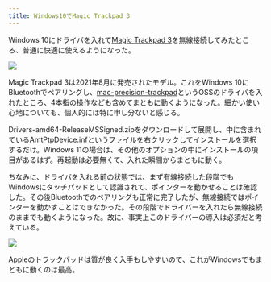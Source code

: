 ```yaml
---
title: Windows10でMagic Trackpad 3
---
```

Windows 10にドライバを入れて[Magic Trackpad 3](https://www.amazon.co.jp/dp/B09BTT6FJ9)を無線接続してみたところ、普通に快適に使えるようになった。

![](https://lh3.googleusercontent.com/docs/ADP-6oEHg4gxoBVw758r5mi98TeFkILYhnFJByERJaX-dNEZ_sRL2vh_iFCUxQIhPua-5P2AWXEyNAp6bSnOSAEPvxHByk1FsHq-sSQ9Jpx_5VYYhBeyc1sUFcv3RDNO-uHUgBB87bDARnHI7r6iSMBA_1MdMZoxZpthZtMqsiI-f38t_QcIzM4bI1vfKjvHOsS213QGaOrq-INcAsuBBbcu0k346Da-nOwrjptx5n59kQFd8pqxd5DJTbJMf7YUr-H0xm4ypdxmU8kp9G0HN58gWQ_P1oni-SO6eH1jsx1wGrJ35f2hJixLuHZCynpP2s4FpdT8nWPElUOVoT_gSAV4l_oQhl1r7cQhDzEhFqwmipuCcKxcoAXUlGrQa8vouMVdDbfDlBrriiQ1u1gDwumZ1vwFSxlyZhg1Pce0u5RRzFZkC9vus1FCgwESDaW-cPC_mNJ3-CcBa05jNsjUfemWMYwryD9t4RkdqPMDNXjocW5ZXPjCXqK00HVZpLYWwNfWDl9ZGh78PmCf3WG63qiouIlj4rnu_olS_w9vrvsAac5Q6Tufv5Q2zCgfFrbl1dKzCRVdfsSAhN10LBgc6lXam61LuUXMyGTN6Fus1_pALIRYoXwhIbtx4t2tDdBQZk4RXcYOXK5RMSCoHSDjp95_euHhn3vmc3htdGHjxMnZrYvPQlYYbmrMYeBlMKgeAt_CML49NX2f9ZBn_hZS0IdkH7K_KS3UYWLqbswHVRlNJf831Sfbi3v79wYbqVkrwWWxwbmxDW49iG1tb02vcn861NgVmI_hw5Y_y9kNmOUFyUMhuzzq1szLtpxng2ZUDx15bwUSERwM6BfPOyejElHfgGv0lCkmSoWMZDsC7rrQb1Ktw7nEsEwUWM-A_M9a78FrD4CxdI6Af6vS81P8FHR6ywOZU5x0IJuEwGRVAub_DdQDh3vflVQoqjPhh6nWDkyDid5ocIbaMFUwD20Mq2FLUAAArpVnRgYB6ybOCjB2EtMhybw_DWd-f_qpbD-nluI8MLiIrUjjsd8M4wTyMoWF-pbaT25G1TCTM-8-ufdb6zCkwstPM-OVA-I_Lb9S5SXmFHDRjRlB7BSbpQgQK2EELfC0B7nUIlq_i57jEXPw7uIbGUgmsXhygELcG9aoaeOitvPe7XSnjGcSvEtwsiDPakGZDfmVIAkuYZweRyz8VFAR48QX4GrAo4dKwnX1zDUdI525xNo5XWO7NQAaUYEmbKWoOeBI5UKJ8p0Rhaad2T0irQsoqw)

Magic Trackpad 3は2021年8月に発売されたモデル。これをWindows 10にBluetoothでペアリングし、[mac-precision-trackpad](https://github.com/imbushuo/mac-precision-touchpad)というOSSのドライバを入れたところ、4本指の操作なども含めてまともに動くようになった。細かい使い心地についても、個人的には特に申し分ないと感じる。

Drivers-amd64-ReleaseMSSigned.zipをダウンロードして展開し、中に含まれているAmtPtpDevice.infというファイルを右クリックしてインストールを選択するだけ。Windows 11の場合は、その他のオプションの中にインストールの項目があるはず。再起動は必要無くて、入れた瞬間からまともに動く。

ちなみに、ドライバを入れる前の状態では、まず有線接続した段階でもWindowsにタッチパッドとして認識されて、ポインターを動かせることは確認した。その後Bluetoothでのペアリングも正常に完了したが、無線接続ではポインターを動かすことはできなかった。その段階でドライバーを入れたら無線接続のままでも動くようになった。故に、事実上このドライバーの導入は必須だと考えている。

![](https://lh3.googleusercontent.com/docs/ADP-6oHJAN9zvSyZHAVtgaPCIn8aYSZ1VNd76Q4MILeEh0m5VN1fLsjIgdszHUFN7aFU2ta9pl6k-R8-mwU2r8XRe3ObPfu54Vh37z98G9aNx5VcUfYmHeyJkJ1xL_VCPV23lXb0iwFrPqhYDvtaBjYpsBEh1zqKSP6TefQfi85IT2tGdy2h-dafCati4e4a4W6h9W1H2LXL2ko0ctOmTQRsF811KjBSiOCEHhdjloob_9oPTBWs0IuqOcIlXGWXQ8O8jPiCrBLliJelXnjpNS2SagUVFNYTCqqHN0c4adWqiWgQQcr7isHokrPa9sSufmmu9ptEi29UvLd62dDyxuwpodnOXNBfOAH7LN0ZCfLTASlmnFL2YMVCDnWXAeSn01yjIgGeATiQNbZDSLSGM1N2t5YGPGOE1PQBy9wHQ-UVMdoegNrBQUHWvgQojJ-UGIvtf_OaHPKoS0yRU2M9DmqhOTRcIx0Kvpm_ugfqvZ4fY35lR9cba-xCAjwZZLQkC66DLZyxaHcsu-csQ6_LKRKy48c2vCIHubJ2ZuBM0ThHKyhg5M2BkA24WDqm8NqkLm50ChIyvrdefatBcEnCI5mQ_gIEjUERKMYwzRfJOfC-NgsEZyctxEw2q9eAEpsUicSKJ5onWKLKYpD7-o33ZPWMNR-0Txl6ROuyAhwDAG8oGwuSB4E6fUWOy_G-ttT--VCGasBQs1GuPRo-mpFYrhOCD8seElsUc_UwNYWuxK_fyP0rhK67VxvesbBw_sJiPU9vAv4KP4mERLaY6j9BQ4eV97fHAA8ZFS8YLQ-Zy7cXDEqhedkFuHzxTqgyhTToaPcSxcZQMAjoZcUhs2sbV0Fq86Pl9w_BBmriNUF2CH0TPBfQrRQCfRcBRhDD6Xnt_wme8rizIouKIIunUK2XvxXZXoKeaHpv79fWnnoPqa5bpxfATpkX-oFW9JOmH2mLmM4wIWpOKNj1DCYCfdFAGaav-Xvbv1YtfFCy2svGTF_QAFTx8IcbKAiQCr3Mw-Q-gTh4ziXO1rCU9Qm0mZYoszJoftqvY6q-lEW01tocbvE2Ic_wF-J5RuAdKtG5ak3E-P3XMWodV9OO4U2rP2U6-cb4QIk4O2mjae3mgYgB8fUbqWRo9hOoTbIjUfRcKHiEPhebD5-SBZPU8CdQeWb1HotLx1upouL1p7OhWM8aBDJNOOySTtIzvL5rManI4lHcXFWAszGF2n5JbMbkgeJM7xnjSXqH2uYHWqOC40ZS42cYrlZXBsFJdw)

Appleのトラックパッドは質が良く入手もしやすいので、これがWindowsでもまともに動くのは最高。
